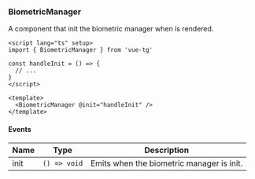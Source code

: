 ### BiometricManager

A component that init the biometric manager when is rendered.

```vue
<script lang="ts" setup>
import { BiometricManager } from 'vue-tg'
  
const handleInit = () => {
  // ...
}
</script>

<template>
  <BiometricManager @init="handleInit" />
</template>
```

#### Events

| Name | Type         | Description                               |
| ---- | ------------ | ----------------------------------------- |
| init | `() => void` | Emits when the biometric manager is init. |
